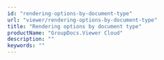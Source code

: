```yaml
---
id: "rendering-options-by-document-type"
url: "viewer/rendering-options-by-document-type"
title: "Rendering options by document type"
productName: "GroupDocs.Viewer Cloud"
description: ""
keywords: ""
---
```


